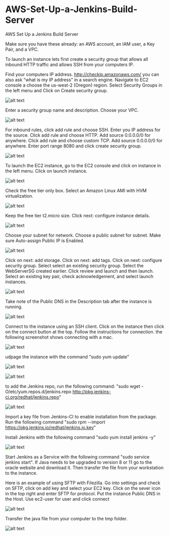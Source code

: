 # AWS-Set-Up-a-Jenkins-Build-Server
AWS Set Up a Jenkins Build Server

Make sure you have these already: an AWS account, an IAM user, a Key Pair, and a VPC.

To launch an instance lets first create a security group that allows all inbound HTTP traffic and allows SSH from your computers IP.

Find your computers IP address. http://checkip.amazonaws.com/ you can also ask “what is my IP address” in a search engine.	Navigate to EC2 console a choose the us-west-2 (Oregon) region. Select Security Groups in the left menu and Click on Create security group.

![alt text](https://github.com/doyle199/AWS-Set-Up-a-Jenkins-Build-Server/blob/master/SG1.png)

Enter a security group name and description. Choose your VPC.

![alt text](https://github.com/doyle199/AWS-Set-Up-a-Jenkins-Build-Server/blob/master/SG_name.png)

For inbound rules, click add rule and choose SSH. Enter you IP address for the source. Click add rule and choose HTTP. Add source 0.0.0.0/0 for anywhere. Click add rule and choose custom TCP. Add source 0.0.0.0/0 for anywhere. Enter port range 8080 and click create security group.

![alt text](https://github.com/doyle199/AWS-Set-Up-a-Jenkins-Build-Server/blob/master/inboundSG.png)

To launch the EC2 instance, go to the EC2 console and click on instance in the left menu. Click on launch instance.

![alt text](https://github.com/doyle199/AWS-Set-Up-a-Jenkins-Build-Server/blob/master/Launch_instance.png)

Check the free tier only box. Select an Amazon Linux AMI with HVM virtualization.

![alt text](https://github.com/doyle199/AWS-Set-Up-a-Jenkins-Build-Server/blob/master/HVM.png)

Keep the free tier t2.micro size. Click next: configure instance details.

![alt text](https://github.com/doyle199/AWS-Set-Up-a-Jenkins-Build-Server/blob/master/t2.micro.png)

Choose your subnet for network. Choose a public subnet for subnet. Make sure Auto-assign Public IP is Enabled.

![alt text](https://github.com/doyle199/AWS-Set-Up-a-Jenkins-Build-Server/blob/master/network.png)

Click on next: add storage. Click on next: add tags. Click on next: configure security group. Select select an existing security group. Select the WebServerSG created earlier. Click review and launch and then launch. Select an existing key pair, check acknowledgement, and select launch instances.

![alt text](https://github.com/doyle199/AWS-Set-Up-a-Jenkins-Build-Server/blob/master/instance_1.png)

Take note of the Public DNS in the Description tab after the instance is running.

![alt text](https://github.com/doyle199/AWS-Set-Up-a-Jenkins-Build-Server/blob/master/Public_DNS.png)

Connect to the instance using an SSH client. Click on the instance then click on the connect button at the top. Follow the instructions for connection. the following screenshot shows connecting with a mac.

![alt text](https://github.com/doyle199/AWS-Set-Up-a-Jenkins-Build-Server/blob/master/Connect_to_your_instance_mac.png)

udpage the instance with the command "sudo yum update"

![alt text](https://github.com/doyle199/AWS-Set-Up-a-Jenkins-Build-Server/blob/master/update_1.png)

![alt text](https://github.com/doyle199/AWS-Set-Up-a-Jenkins-Build-Server/blob/master/update_2.png)

to add the Jenkins repo, run the following command: "sudo wget -O/etc/yum.repos.d/jenkins.repo http://pkg.jenkins-ci.org/redhat/jenkins.repo"

![alt text](https://github.com/doyle199/AWS-Set-Up-a-Jenkins-Build-Server/blob/master/jenkins_repo.png)

Import a key file from Jenkins-CI to enable installation from the package. Run the following command "sudo rpm --import https://pkg.jenkins.io/redhat/jenkins.io.key"

Install Jenkins with the following command "sudo yum install jenkins -y"

![alt text](https://github.com/doyle199/AWS-Set-Up-a-Jenkins-Build-Server/blob/master/Jenkins_install.png)

Start Jenkins as a Service with the following command "sudo service jenkins start". If Java needs to be upgraded to version 8 or 11 go to the oracle website and download it. Then transfer the file from your workstation to the instance. 

Here is an example of using SFTP with Filezilla. Go into settings and check on SFTP, click on add key and select your EC2 key. Click on the sever icon in the top right and enter SFTP for protocol. Put the instance Public DNS in the Host. Use ec2-user for user and click connect

![alt text](https://github.com/doyle199/AWS-Set-Up-a-Jenkins-Build-Server/blob/master/FZ.png)

Transfer the java file from your computer to the tmp folder.

![alt text](https://github.com/doyle199/AWS-Set-Up-a-Jenkins-Build-Server/blob/master/transfer.png)

